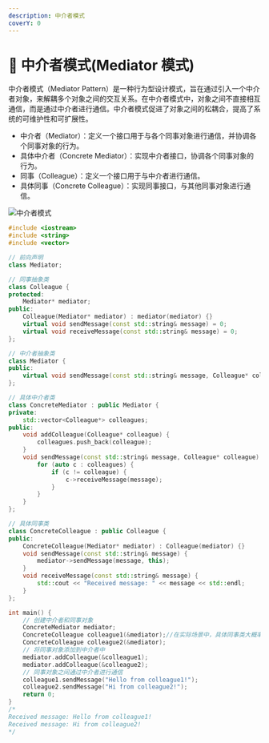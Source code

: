 ```yaml
---
description: 中介者模式
coverY: 0
---
```


# 💽 中介者模式(Mediator 模式)

中介者模式（Mediator Pattern）是一种行为型设计模式，旨在通过引入一个中介者对象，来解耦多个对象之间的交互关系。在中介者模式中，对象之间不直接相互通信，而是通过中介者进行通信。中介者模式促进了对象之间的松耦合，提高了系统的可维护性和可扩展性。

* 中介者（Mediator）：定义一个接口用于与各个同事对象进行通信，并协调各个同事对象的行为。
* 具体中介者（Concrete Mediator）：实现中介者接口，协调各个同事对象的行为。
* 同事（Colleague）：定义一个接口用于与中介者进行通信。
* 具体同事（Concrete Colleague）：实现同事接口，与其他同事对象进行通信。

![中介者模式](../../.gitbook/assets/ClassDiagram\_343434367654.png)

```cpp
#include <iostream>
#include <string>
#include <vector>

// 前向声明
class Mediator;

// 同事抽象类
class Colleague {
protected:
    Mediator* mediator;
public:
    Colleague(Mediator* mediator) : mediator(mediator) {}
    virtual void sendMessage(const std::string& message) = 0;
    virtual void receiveMessage(const std::string& message) = 0;
};

// 中介者抽象类
class Mediator {
public:
    virtual void sendMessage(const std::string& message, Colleague* colleague) = 0;
};

// 具体中介者类
class ConcreteMediator : public Mediator {
private:
    std::vector<Colleague*> colleagues;
public:
    void addColleague(Colleague* colleague) {
        colleagues.push_back(colleague);
    }
    void sendMessage(const std::string& message, Colleague* colleague) {
        for (auto c : colleagues) {
            if (c != colleague) {
                c->receiveMessage(message);
            }
        }
    }
};

// 具体同事类
class ConcreteColleague : public Colleague {
public:
    ConcreteColleague(Mediator* mediator) : Colleague(mediator) {}
    void sendMessage(const std::string& message) {
        mediator->sendMessage(message, this);
    }
    void receiveMessage(const std::string& message) {
        std::cout << "Received message: " << message << std::endl;
    }
};

int main() {
    // 创建中介者和同事对象
    ConcreteMediator mediator;
    ConcreteColleague colleague1(&mediator);//在实际场景中，具体同事类大概率是不同的具体类型，只不过是Colleague的派生类
    ConcreteColleague colleague2(&mediator);
    // 将同事对象添加到中介者中
    mediator.addColleague(&colleague1);
    mediator.addColleague(&colleague2);
    // 同事对象之间通过中介者进行通信
    colleague1.sendMessage("Hello from colleague1!");
    colleague2.sendMessage("Hi from colleague2!");
    return 0;
}
/*
Received message: Hello from colleague1!
Received message: Hi from colleague2!
*/
```
